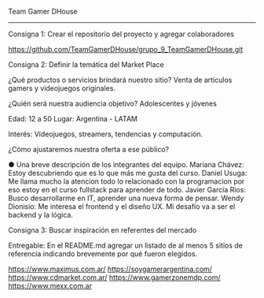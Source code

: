 Team Gamer DHouse
_______________________

Consigna 1: Crear el repositorio del proyecto y agregar colaboradores


https://github.com/TeamGamerDHouse/grupo_9_TeamGamerDHouse.git

Consigna 2: Definir la temática del Market Place

¿Qué productos o servicios brindará nuestro sitio? 
Venta de artículos gamers y videojuegos originales.


¿Quién será nuestra audiencia objetivo?
Adolescentes y jóvenes

Edad: 12 a 50
Lugar: Argentina - LATAM

Interés: Videojuegos, streamers, tendencias y computación.



¿Cómo ajustaremos nuestra oferta a ese público?



● Una breve descripción de los integrantes del equipo.
Mariana Chávez: Estoy descubriendo que es lo que más me gusta del curso.
Daniel Usuga: Me llama mucho la atencion todo lo relacionado con la programacion por eso estoy en el curso fullstack para aprender de todo.
Javier Garcia Rios: Busco desarrollarme en IT, aprender una nueva forma de pensar.
Wendy Dionisio: Me interesa el frontend y el diseño UX. Mi desafío va a ser el backend y la lógica.

Consigna 3: Buscar inspiración en referentes del mercado

Entregable: En el README.md agregar un listado de al menos 5 sitios de referencia
indicando brevemente por qué fueron elegidos.

https://www.maximus.com.ar/
https://soygamerargentina.com/
https://www.cdmarket.com.ar/
https://www.gamerzonemdp.com/
https://www.mexx.com.ar

